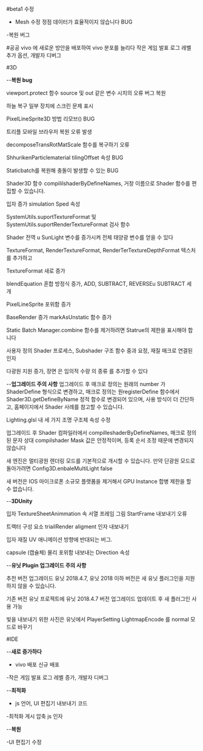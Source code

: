 #beta1 수정

- Mesh 수정 정점 데이터가 효율적이지 않습니다 BUG

-복원 버그

#공공
vivo 에 새로운 방안을 배포하여 vivo 분포를 늘리다
작은 게임 발표 로그 레벨 추가 옵션, 개발자 디버그

#3D

--**복원 bug**

viewport.protect 함수 source 및 out 같은 변수 시치의 오류 버그 복원

하늘 복구 일부 장치에 스크린 문제 표시

PixelLineSprite3D 방법 리모브() BUG

트리플 모바일 브라우저 복원 오류 발생

decomposeTransRotMatScale 함수를 복구하기 오류

ShhurikenParticlematerial tilingOffset 속성 BUG

Staticbatch를 복원해 충돌이 발생할 수 있는 BUG

Shader3D 함수 compililshaderByDefineNames, 거창 이름으로 Shader 함수를 편집할 수 있습니다.

입자 증가 simulation Sped 속성

SystemUtils.suportTextureFormat 및 SystemUtils.suportRenderTextureFormat 검사 함수

Shader 전역 u SunLight 변수를 증가시켜 전체 태양광 변수를 얻을 수 있다

TextureFormat, RenderTextureFormat, RenderTerTextureDepthFormat 텍스처를 추가하고

TextureFormat 새로 증가

blendEquation 혼합 방정식 증가, ADD, SUBTRACT, REVERSEu SUBTRACT 세 개

PixelLineSprite 포위함 증가

BaseRender 증가 markAsUnstatic 함수 증가

Static Batch Manager.combine 함수를 제거하려면 Statrue의 제한을 표시해야 합니다

사용자 정의 Shader 프로세스, Subshader 구조 함수 중과 요정, 재질 매크로 연결된 인자

다광원 지원 증가, 장면 은 임의적 수량 의 종류 를 추가할 수 있다

--**업그레이드 주의 사항**
업그레이드 후 매크로 정의는 원래의 number 가 ShaderDefine 형식으로 변경하고, 매크로 정의는 원registerDefine 함수에서 Shader3D.getDefineByName 정적 함수로 변경되어 있으며, 사용 방식이 더 간단하고, 홈페이지에서 Shader 사례를 참고할 수 있습니다.

Lighting.glsl 내 세 가지 조명 구조체 속성 수정

업그레이드 후 Shader 컴파일러에서 compilleshaderByDefineNames, 매크로 정의된 문자 상대 compilshader Mask 값은 안정적이며, 등록 순서 조정 때문에 변경되지 않습니다

새 엔진은 멀티광원 렌더링 모드를 기본적으로 개시할 수 있습니다. 만약 단광원 모드로 돌아가려면 Config3D.enbaleMultiLight false

새 버전은 IOS 마이크로폰 소규모 플랫폼을 제거해서 GPU Instance 합병 제한을 할 수 없습니다.

--**3DUnity**

입자 TextureSheetAnimmation 속 서열 프레임 그림 StartFrame 내보내기 오류

트랙터 구성 요소 triailRender aligment 인자 내보내기

입자 재질 UV 애니메이션 방향에 반대되는 버그.

capsule (캡슐체) 물리 포위함 내보내는 Direction 속성

--**유닛 Plugin 업그레이드 주의 사항**

추천 버전 업그레이드 유닛 2018.4.7, 유닛 2018 이하 버전은 새 유닛 플러그인을 지원하지 않을 수 있습니다.

기존 버전 유닛 프로젝트에 유닛 2018.4.7 버전 업그레이드 업데이트 후 새 플러그인 사용 가능

빛을 내보내기 위한 사진은 유닛에서 PlayerSetting LightmapEncode 를 normal 모드로 바꾸기

#IDE

--**새로 증가하다**

- vivo 배포 신규 배포

-작은 게임 발표 로그 레벨 증가, 개발자 디버그

--**최적화**

- js 언어, UI 편집기 내보내기 코드

-최적화 게시 압축 js 인자

--**복원**

-UI 편집기 수정


 
